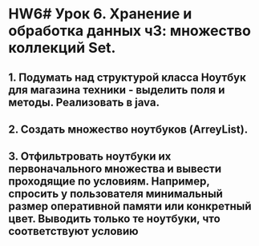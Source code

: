 # HW6# Урок 6. Хранение и обработка данных ч3: множество коллекций Set.

## 1. Подумать над структурой класса Ноутбук для магазина техники - выделить поля и методы. Реализовать в java.

## 2. Создать множество ноутбуков (ArreyList).

## 3. Отфильтровать ноутбуки их первоначального множества и вывести проходящие по условиям. Например, спросить у пользователя минимальный размер оперативной памяти или конкретный цвет. Выводить только те ноутбуки, что соответствуют условию
